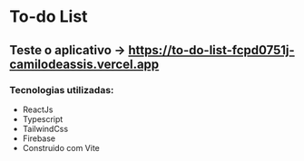 # To-do List 
## Teste o aplicativo -> https://to-do-list-fcpd0751j-camilodeassis.vercel.app

### Tecnologias utilizadas:
- ReactJs
- Typescript
- TailwindCss
- Firebase
- Construido com Vite
